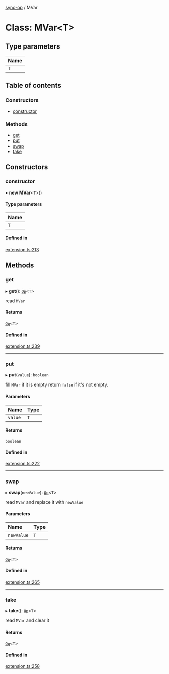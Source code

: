 [sync-op](../README.md) / MVar

# Class: MVar<T\>

## Type parameters

| Name |
| :------ |
| `T` |

## Table of contents

### Constructors

- [constructor](MVar.md#constructor)

### Methods

- [get](MVar.md#get)
- [put](MVar.md#put)
- [swap](MVar.md#swap)
- [take](MVar.md#take)

## Constructors

### constructor

• **new MVar**<`T`\>()

#### Type parameters

| Name |
| :------ |
| `T` |

#### Defined in

[extension.ts:213](https://github.com/dhcmrlchtdj/sync-op/blob/b976202/src/extension.ts#L213)

## Methods

### get

▸ **get**(): [`Op`](Op.md)<`T`\>

read `MVar`

#### Returns

[`Op`](Op.md)<`T`\>

#### Defined in

[extension.ts:239](https://github.com/dhcmrlchtdj/sync-op/blob/b976202/src/extension.ts#L239)

___

### put

▸ **put**(`value`): `boolean`

fill `MVar` if it is empty
return `false` if it's not empty.

#### Parameters

| Name | Type |
| :------ | :------ |
| `value` | `T` |

#### Returns

`boolean`

#### Defined in

[extension.ts:222](https://github.com/dhcmrlchtdj/sync-op/blob/b976202/src/extension.ts#L222)

___

### swap

▸ **swap**(`newValue`): [`Op`](Op.md)<`T`\>

read `MVar` and replace it with `newValue`

#### Parameters

| Name | Type |
| :------ | :------ |
| `newValue` | `T` |

#### Returns

[`Op`](Op.md)<`T`\>

#### Defined in

[extension.ts:265](https://github.com/dhcmrlchtdj/sync-op/blob/b976202/src/extension.ts#L265)

___

### take

▸ **take**(): [`Op`](Op.md)<`T`\>

read `MVar` and clear it

#### Returns

[`Op`](Op.md)<`T`\>

#### Defined in

[extension.ts:258](https://github.com/dhcmrlchtdj/sync-op/blob/b976202/src/extension.ts#L258)
